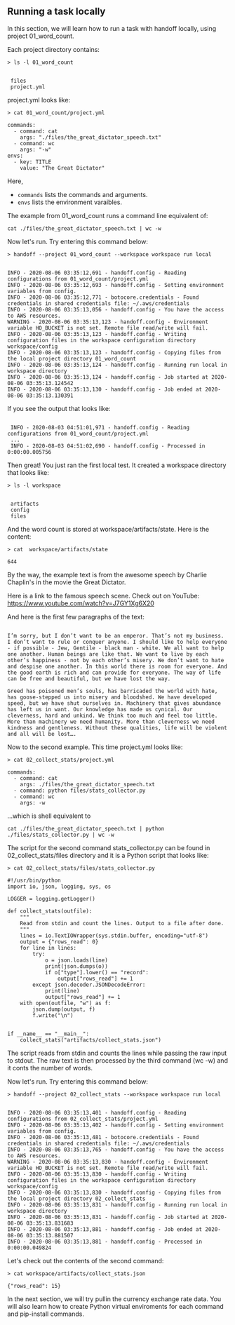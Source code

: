 ## Running a task locally

In this section, we will learn how to run a task with handoff locally,
using project 01_word_count.



Each project directory contains:

```
> ls -l 01_word_count
```
```

 files
 project.yml
```


project.yml looks like:

```
> cat 01_word_count/project.yml
```

```
commands:
  - command: cat
    args: "./files/the_great_dictator_speech.txt"
  - command: wc
    args: "-w"
envs:
  - key: TITLE
    value: "The Great Dictator"
```


Here,

- `commands` lists the commands and arguments.
- `envs` lists the environment varaibles.


The example from 01_word_count runs a command line equivalent of:

```
cat ./files/the_great_dictator_speech.txt | wc -w
```

Now let's run. Try entering this command below:

```
> handoff --project 01_word_count --workspace workspace run local
```
```

INFO - 2020-08-06 03:35:12,691 - handoff.config - Reading configurations from 01_word_count/project.yml
INFO - 2020-08-06 03:35:12,693 - handoff.config - Setting environment variables from config.
INFO - 2020-08-06 03:35:12,771 - botocore.credentials - Found credentials in shared credentials file: ~/.aws/credentials
INFO - 2020-08-06 03:35:13,056 - handoff.config - You have the access to AWS resources.
WARNING - 2020-08-06 03:35:13,123 - handoff.config - Environment variable HO_BUCKET is not set. Remote file read/write will fail.
INFO - 2020-08-06 03:35:13,123 - handoff.config - Writing configuration files in the workspace configuration directory workspace/config
INFO - 2020-08-06 03:35:13,123 - handoff.config - Copying files from the local project directory 01_word_count
INFO - 2020-08-06 03:35:13,124 - handoff.config - Running run local in workspace directory
INFO - 2020-08-06 03:35:13,124 - handoff.config - Job started at 2020-08-06 03:35:13.124542
INFO - 2020-08-06 03:35:13,130 - handoff.config - Job ended at 2020-08-06 03:35:13.130391
```


If you see the output that looks like:

```

 INFO - 2020-08-03 04:51:01,971 - handoff.config - Reading configurations from 01_word_count/project.yml
 ...
 INFO - 2020-08-03 04:51:02,690 - handoff.config - Processed in 0:00:00.005756

```


Then great! You just ran the first local test. It created a workspace
directory that looks like:

```
> ls -l workspace
```
```

 artifacts
 config
 files
```

And the word count is stored at workspace/artifacts/state. Here is the content:

```
> cat  workspace/artifacts/state
```

```
644
```


By the way, the example text is from the awesome speech by Charlie Chaplin's
in the movie the Great Dictator.

Here is a link to the famous speech scene.
Check out on YouTube: https://www.youtube.com/watch?v=J7GY1Xg6X20



And here is the first few paragraphs of the text:

```

I’m sorry, but I don’t want to be an emperor. That’s not my business. I don’t want to rule or conquer anyone. I should like to help everyone - if possible - Jew, Gentile - black man - white. We all want to help one another. Human beings are like that. We want to live by each other’s happiness - not by each other’s misery. We don’t want to hate and despise one another. In this world there is room for everyone. And the good earth is rich and can provide for everyone. The way of life can be free and beautiful, but we have lost the way.

Greed has poisoned men’s souls, has barricaded the world with hate, has goose-stepped us into misery and bloodshed. We have developed speed, but we have shut ourselves in. Machinery that gives abundance has left us in want. Our knowledge has made us cynical. Our cleverness, hard and unkind. We think too much and feel too little. More than machinery we need humanity. More than cleverness we need kindness and gentleness. Without these qualities, life will be violent and all will be lost….

```


Now to the second example. This time project.yml looks like:

```
> cat 02_collect_stats/project.yml
```

```
commands:
  - command: cat
    args: ./files/the_great_dictator_speech.txt
  - command: python files/stats_collector.py
  - command: wc
    args: -w
```


...which is shell equivalent to

```
cat ./files/the_great_dictator_speech.txt | python ./files/stats_collector.py | wc -w
```

The script for the second command stats_collector.py can be found in
02_collect_stats/files directory and it is a Python script that looks like:


```
> cat 02_collect_stats/files/stats_collector.py
```

```
#!/usr/bin/python
import io, json, logging, sys, os

LOGGER = logging.getLogger()

def collect_stats(outfile):
    """
    Read from stdin and count the lines. Output to a file after done.
    """
    lines = io.TextIOWrapper(sys.stdin.buffer, encoding="utf-8")
    output = {"rows_read": 0}
    for line in lines:
        try:
            o = json.loads(line)
            print(json.dumps(o))
            if o["type"].lower() == "record":
                output["rows_read"] += 1
        except json.decoder.JSONDecodeError:
            print(line)
            output["rows_read"] += 1
    with open(outfile, "w") as f:
        json.dump(output, f)
        f.write("\n")


if __name__ == "__main__":
    collect_stats("artifacts/collect_stats.json")
```

The script reads from stdin and counts the lines while passing the raw input to stdout.
The raw text is then processed by the third command (wc -w) and it conts the number of words.



Now let's run. Try entering this command below:

```
> handoff --project 02_collect_stats --workspace workspace run local
```
```

INFO - 2020-08-06 03:35:13,401 - handoff.config - Reading configurations from 02_collect_stats/project.yml
INFO - 2020-08-06 03:35:13,402 - handoff.config - Setting environment variables from config.
INFO - 2020-08-06 03:35:13,481 - botocore.credentials - Found credentials in shared credentials file: ~/.aws/credentials
INFO - 2020-08-06 03:35:13,765 - handoff.config - You have the access to AWS resources.
WARNING - 2020-08-06 03:35:13,830 - handoff.config - Environment variable HO_BUCKET is not set. Remote file read/write will fail.
INFO - 2020-08-06 03:35:13,830 - handoff.config - Writing configuration files in the workspace configuration directory workspace/config
INFO - 2020-08-06 03:35:13,830 - handoff.config - Copying files from the local project directory 02_collect_stats
INFO - 2020-08-06 03:35:13,831 - handoff.config - Running run local in workspace directory
INFO - 2020-08-06 03:35:13,831 - handoff.config - Job started at 2020-08-06 03:35:13.831683
INFO - 2020-08-06 03:35:13,881 - handoff.config - Job ended at 2020-08-06 03:35:13.881507
INFO - 2020-08-06 03:35:13,881 - handoff.config - Processed in 0:00:00.049824
```

Let's check out the contents of the second command:


```
> cat workspace/artifacts/collect_stats.json
```

```
{"rows_read": 15}
```


In the next section, we will try pullin the currency exchange rate data.
You will also learn how to create Python virtual enviroments for each command
and pip-install commands.

